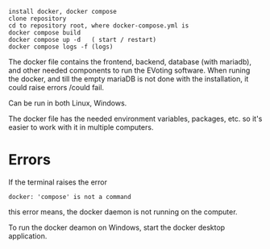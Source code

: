     install docker, docker compose
    clone repository
    cd to repository root, where docker-compose.yml is
    docker compose build
    docker compose up -d   ( start / restart)
    docker compose logs -f (logs)

The docker file contains the frontend, backend, database (with mariadb), and other needed components to run the EVoting software.
When runing the docker, and till the empty mariaDB is not done with the installation, it could raise errors /could fail.

Can be run in both Linux, Windows.

The docker file has the needed environment variables, packages, etc. so it's easier to work with it in multiple computers.

# Errors

If the terminal raises the error 

    docker: 'compose' is not a command

this error means, the docker daemon is not running on the computer.

To run the docker deamon on Windows, start the docker desktop application.
